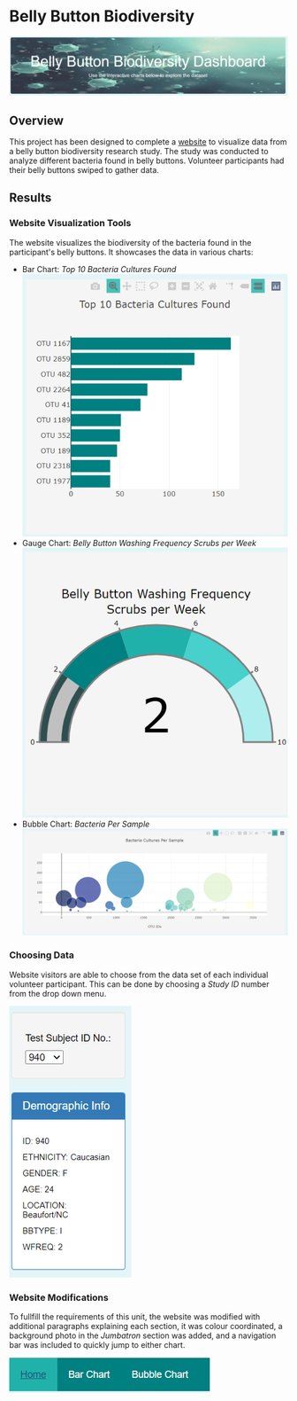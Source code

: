 # Belly Button Biodiversity

![Bellybutton diversity](static/images/intro.PNG)

## Overview

This project has been designed to complete a [website](https://kf59874.github.io/Bellybutton_Biodiversity/ "Belly Button Biodiversity Homepage") to visualize data from a belly button biodiversity research study. The study was conducted to analyze different bacteria found in belly buttons. Volunteer participants had their belly buttons swiped to gather data. 

## Results

### Website Visualization Tools
The website visualizes the biodiversity of the bacteria found in the participant's belly buttons. It showcases the data in various charts:

- Bar Chart: *Top 10 Bacteria Cultures Found*
![Bar Chart](static/images/barchart.PNG)
- Gauge Chart: *Belly Button Washing Frequency Scrubs per Week*
![Gauge Chart](static/images/gauge.PNG)
- Bubble Chart: *Bacteria Per Sample*
![Bubble Chart](static/images/bubblechart.PNG)


### Choosing Data 
Website visitors are able to choose from the data set of each individual volunteer participant.  This can be done by choosing a *Study ID* number from the drop down menu.

![Choice](static/images/id.PNG)

### Website Modifications
To fullfill the requirements of this unit, the website was modified with additional paragraphs explaining each section, it was colour coordinated, a background photo in the *Jumbatron* section was added, and a navigation bar was included to quickly jump to either chart. 

![navbar](static/images/navbar.PNG)
